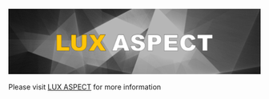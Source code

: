 ![alt tag](/LUXAspect.png)


Please visit [LUX ASPECT](http://www.luxaspect.com) for more information

